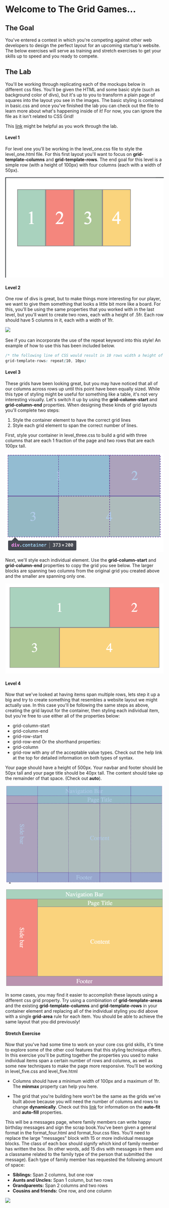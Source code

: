 # Welcome to The Grid Games...

## The Goal
You've entered a contest in which you're competing against other web developers to design the perfect layout for an upcoming startup's website. The below exercises will serve as training and stretch exercises to get your skills up to speed and you ready to compete.


## The Lab

You'll be working through replicating each of the mockups below in different css files. You'll be given the HTML and some basic style (such as background color of divs), but it's up to you to transform a plain page of squares into the layout you see in the images. The basic styling is contained in basic.css and once you've finished the lab you can check out the file to learn more about what's happening inside of it! For now, you can ignore the file as it isn't related to CSS Grid!

This [link](https://css-tricks.com/snippets/css/complete-guide-grid/) might be helpful as you work through the lab.

#### Level 1

For level one you'll be working in the level_one.css file to style the level_one.html file. For this first layout you'll want to focus on **grid-template-columns** and **grid-template-rows**. The end goal for this level is a simple row (with a height of 100px) with four columns (each with a width of 50px).

![](level_one.png)

#### Level 2

One row of divs is great, but to make things more interesting for our player, we want to give them something that looks a little bit more like a board. For this, you'll be using the same properties that you worked with in the last level, but you'll want to create two rows, each with a height of .5fr. Each row should have 5 columns in it, each with a width of 1fr.

![](https://media.giphy.com/media/PPTs9fu0CBIOLi52j5/giphy.gif)

See if you can incorporate the use of the repeat keyword into this style! An example of how to use this has been included below.

```CSS
/* the following line of CSS would result in 10 rows width a height of 10 pixels! */
grid-template-rows: repeat(10, 10px)
```

#### Level 3

These grids have been looking great, but you may have noticed that all of our columns across rows up until this point have been equally sized. While this type of styling might be useful for something like a table, it's not very interesting visually. Let's switch it up by using the **grid-column-start** and **grid-column-end** properties. When designing these kinds of grid layouts you'll complete two steps:

1. Style the container element to have the correct grid lines
2. Style each grid element to span the correct number of lines.

First, style your container in level_three.css to build a grid with three columns that are each 1 fraction of the page and two rows that are each 100px tall.

![](level_three_grid.png)

Next, we'll style each individual element. Use the **grid-column-start** and **grid-column-end** properties to copy the grid you see below. The larger blocks are spanning two columns from the original grid you created above and the smaller are spanning only one.

![](level_three_items.png)

#### Level 4

Now that we've looked at having items span multiple rows, lets step it up a big and try to create something that resembles a website layout we might actually use. In this case you'll be following the same steps as above, creating the grid layout for the container, then styling each individual item, but you're free to use either all of the properties below:
* grid-column-start
* grid-column-end
* grid-row-start
* grid-row-end
Or the shorthand properties:
* grid-column
* grid-row
with any of the acceptable value types.
Check out the help link at the top for detailed information on both types of syntax.

Your page should have a height of 500px. Your navbar and footer should be 50px tall and your page title should be 40px tall. The content should take up the remainder of that space. (Check out **auto**).

![](level_four_grid.png)

![](level_four_items.png)

In some cases, you may find it easier to accomplish these layouts using a different css grid property. Try using a combination of **grid-template-areas** and the existing **grid-template-columns** and **grid-template-rows** in your container element and replacing all of the individual styling you did above with a single **grid-area** rule for each item. You should be able to achieve the same layout that you did previously!

#### Stretch Exercise
Now that you've had some time to work on your core css grid skills, it's time to explore some of the other cool features that this styling technique offers. In this exercise you'll be putting together the properties you used to make individual items span a certain number of rows and columns, as well as some new techniques to make the page more responsive. You'll be working in level_five.css and level_five.html

* Columns should have a minimum width of 100px and a maximum of 1fr. The **minmax** property can help you here.

* The grid that you're building here won't be the same as the grids we've built above because you will need the number of columns and rows to change **dynamically**. Check out this [link](https://css-tricks.com/auto-sizing-columns-css-grid-auto-fill-vs-auto-fit/) for information on the **auto-fit** and **auto-fill** properties.

This will be a messages page, where family members can write happy birthday messages and sign the scrap book.You've been given a general format in the format_four.html and format_four.css files. You'll need to replace the large "messages" block with 15 or more individual message blocks. The class of each box should signify which kind of family member has written the box. (In other words, add 15 divs with messages in them and a classname related to the family type of the person that submitted the message). Each type of family member has requested the following amount of space: 

* **Siblings:** Span 2 columns, but one row
* **Aunts and Uncles:** Span 1 column, but two rows
* **Grandparents:** Span 2 columns and two rows
* **Cousins and friends:** One row, and one column

![](https://media.giphy.com/media/26DNca9t7TFLwLfKU/giphy.gif)
